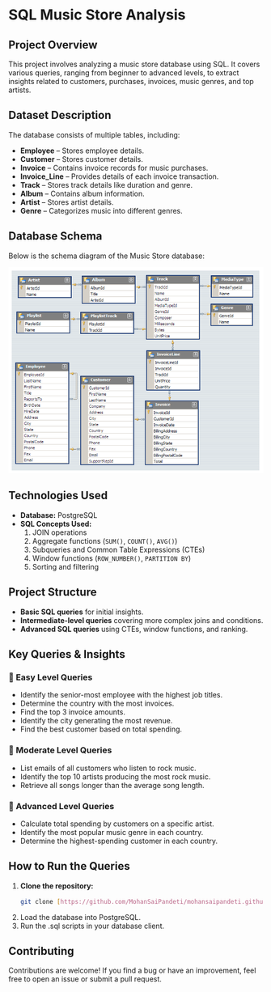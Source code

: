 # SQL Music Store Analysis  

## Project Overview  
This project involves analyzing a music store database using SQL. It covers various queries, ranging from beginner to advanced levels, to extract insights related to customers, purchases, invoices, music genres, and top artists.  

## Dataset Description  
The database consists of multiple tables, including:  
* **Employee** – Stores employee details.  
* **Customer** – Stores customer details.  
* **Invoice** – Contains invoice records for music purchases.  
* **Invoice_Line** – Provides details of each invoice transaction.  
* **Track** – Stores track details like duration and genre.  
* **Album** – Contains album information.  
* **Artist** – Stores artist details.  
* **Genre** – Categorizes music into different genres.

## Database Schema  
Below is the schema diagram of the Music Store database:  

![Database Schema](MusicDatabaseSchema.png)

## Technologies Used  
* **Database:** PostgreSQL  
* **SQL Concepts Used:**  
  1. JOIN operations  
  2. Aggregate functions (`SUM()`, `COUNT()`, `AVG()`)  
  3. Subqueries and Common Table Expressions (CTEs)  
  4. Window functions (`ROW_NUMBER()`, `PARTITION BY`)  
  5. Sorting and filtering  

## Project Structure  
* **Basic SQL queries** for initial insights.  
* **Intermediate-level queries** covering more complex joins and conditions.  
* **Advanced SQL queries** using CTEs, window functions, and ranking.  

## Key Queries & Insights  

### 🔹 Easy Level Queries  
* Identify the senior-most employee with the highest job titles.  
* Determine the country with the most invoices.  
* Find the top 3 invoice amounts.  
* Identify the city generating the most revenue.  
* Find the best customer based on total spending.  

### 🔹 Moderate Level Queries  
* List emails of all customers who listen to rock music.  
* Identify the top 10 artists producing the most rock music.  
* Retrieve all songs longer than the average song length.  

### 🔹 Advanced Level Queries  
* Calculate total spending by customers on a specific artist.  
* Identify the most popular music genre in each country.  
* Determine the highest-spending customer in each country.  

## How to Run the Queries  
1. **Clone the repository:**  
   ```sh
   git clone [https://github.com/MohanSaiPandeti/mohansaipandeti.github.io](https://github.com/MohanSaiPandeti/mohansaipandeti.github.io/blob/main/SQLProj(Music).sql)
2. Load the database into PostgreSQL.
3. Run the .sql scripts in your database client.

## Contributing
Contributions are welcome! If you find a bug or have an improvement, feel free to open an issue or submit a pull request.
